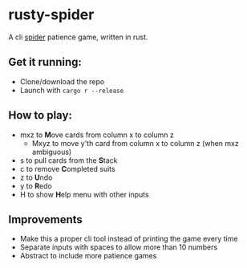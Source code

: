# rusty-spider
A cli [spider](https://en.wikipedia.org/wiki/Spider_(solitaire)) patience game, written in rust.

## Get it running:
* Clone/download the repo
* Launch with `cargo r --release`

## How to play:
* mxz to **M**ove cards from column x to column z
  * Mxyz to move y'th card from column x to column z (when mxz ambiguous)
* s to pull cards from the **S**tack
* c to remove **C**ompleted suits
* z to **U**ndo
* y to **R**edo
* H to show **H**elp menu with other inputs

## Improvements
* Make this a proper cli tool instead of printing the game every time
* Separate inputs with spaces to allow more than 10 numbers
* Abstract to include more patience games
